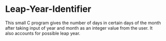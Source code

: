 # Leap-Year-Identifier
This small C program gives the number of days in certain days of the month after taking input of year and month as an integer value from the user. It also accounts for possible leap year.
